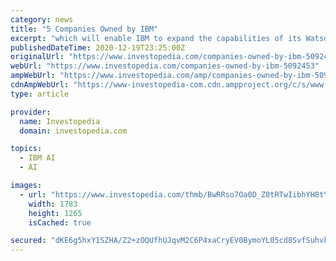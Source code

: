 ```yaml
---
category: news
title: "5 Companies Owned by IBM"
excerpt: "which will enable IBM to expand the capabilities of its Watson artificial intelligence (AI) system. AI machine learning systems such as Watson require large amounts of data from which they are ..."
publishedDateTime: 2020-12-19T23:25:00Z
originalUrl: "https://www.investopedia.com/companies-owned-by-ibm-5092453"
webUrl: "https://www.investopedia.com/companies-owned-by-ibm-5092453"
ampWebUrl: "https://www.investopedia.com/amp/companies-owned-by-ibm-5092453"
cdnAmpWebUrl: "https://www-investopedia-com.cdn.ampproject.org/c/s/www.investopedia.com/amp/companies-owned-by-ibm-5092453"
type: article

provider:
  name: Investopedia
  domain: investopedia.com

topics:
  - IBM AI
  - AI

images:
  - url: "https://www.investopedia.com/thmb/BwRRso7Oa0D_Z0tRTwIibhYH8tY=/1783x1265/filters:fill(auto,1)/ibm-logo-3-56a81a2c3df78cf7729c1f61.jpg"
    width: 1783
    height: 1265
    isCached: true

secured: "dKE6g5hxY1SZHA/Z2+zOQUfhUJqvM2C6P4xaCryEV0BymoYL05cd8SvfSuhvk0Ce2vf1MVC9xBAe87Bc30r9GqkqWcwo+Gv+yZ7RcmJ56vlaeNLbrap8/E2Ptv7mr8JZwQ2xLjfli6PPynZ7GWxWiD89xCz3OObNh61i/6r3FvkD87u+F2kCD2UkF301a+hdnZkqgs+41CgK2D+CP83wQAmhfmengzkMc77u3qF6UsIoAIFfW2EPVOjG9QiCSoAAD/WnwfqH4rxaIpqaCPVkkJwlUithdmJxfSK4QJMyIJ/YuywkYP3E1L7Ei4p9OGg8rVJR5DnF1xSUoVZHen1JBYR9ZngDKmu9R8dPNxnsjf8=;oJ/02JyCQNM/wVk/s/WPrA=="
---
```


